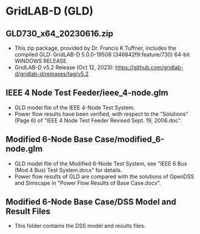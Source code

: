 # GridLAB-D (GLD)

## GLD730_x64_20230616.zip
- This zip package, provided by Dr. Francis K Tuffner, includes the compiled GLD: GridLAB-D 5.0.0-19508 (346842f9:feature/730) 64-bit WINDOWS RELEASE.
- GridLAB-D v5.2 Release (Oct 12, 2023): https://github.com/gridlab-d/gridlab-d/releases/tag/v5.2

## IEEE 4 Node Test Feeder/ieee_4-node.glm
- GLD model file of the IEEE 4-Node Test System.
- Power flow results have been verified, with respect to the "Solutions" (Page 6) of "IEEE 4 Node Test Feeder Revised Sept. 19, 2006.doc".

## Modified 6-Node Base Case/modified_6-node.glm
- GLD model file of the Modified 6-Node Test System, see "IEEE 6 Bus (Mod 4 Bus) Test System.docx" for details.
- Power flow results of GLD are compared with the solutions of OpenDSS and Simscape in "Power Flow Results of Base Case.docx".

## Modified 6-Node Base Case/DSS Model and Result Files
- This folder contains the DSS model and results files.
